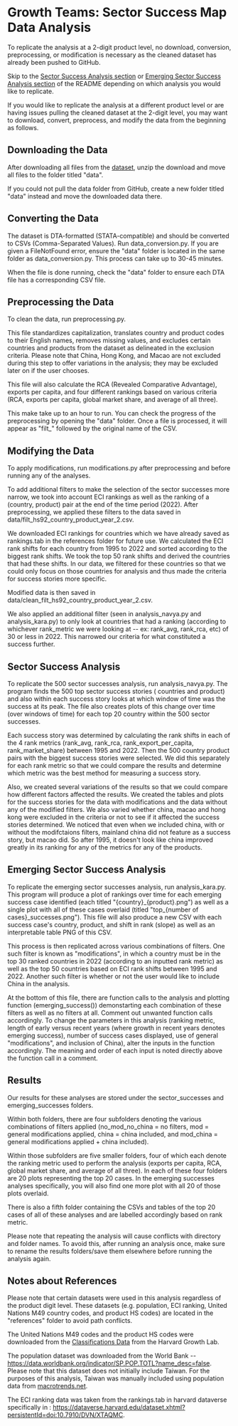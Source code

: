 # Growth Teams: Sector Success Map Data Analysis

To replicate the analysis at a 2-digit product level, no download, conversion, preprocessing, or modification is necessary as the cleaned dataset has already been pushed to GitHub.

Skip to the [Sector Success Analysis section](#sector-success-analysis) or [Emerging Sector Success Analysis section](#emerging-sector-success-analysis) of the README depending on which analysis you would like to replicate.

If you would like to replicate the analysis at a different product level or are having issues pulling the cleaned dataset at the 2-digit level, you may want to download, convert, preprocess, and modify the data from the beginning as follows.


## Downloading the Data

After downloading all files from the [dataset](https://dataverse.harvard.edu/dataset.xhtml?persistentId=doi:10.7910/DVN/T4CHWJ),
unzip the download and move all files to the folder titled "data". 

If you could not pull the data folder from GitHub, create a new folder titled "data" instead and move the downloaded data there.


## Converting the Data
The dataset is DTA-formatted (STATA-compatible) and should be converted to CSVs (Comma-Separated Values). Run data_conversion.py. If you are given a FileNotFound error, ensure the "data" folder is located in the same folder as data_conversion.py. This process can take up to 30-45 minutes. 

When the file is done running, check the "data" folder to ensure each DTA file has a corresponding CSV file.


## Preprocessing the Data
To clean the data, run preprocessing.py.

This file standardizes capitalization, translates country and product
codes to their English names, removes missing values, and excludes certain countries and products from the
dataset as delineated in the exclusion criteria. Please note that China, Hong Kong, and Macao are not excluded during this step to offer variations in the analysis; they may be excluded later on if the user chooses. 

This file will also calculate the RCA (Revealed Comparative Advantage), exports per capita, and four different rankings based on various criteria (RCA, exports per capita, global market share, and average of all three).

This make take up to an hour to run. You can check the progress of the preprocessing by opening the "data" folder. Once a file is processed, it will appear as "filt_" followed by the original name of the CSV.


## Modifying the Data
To apply modifications, run modifications.py after preprocessing and before running any of the analyses. 

To add additional filters to make the selection of the sector successes more narrow, we took into account ECI rankings as well as the ranking of a (country, product) pair at the end of the time period (2022). After preprocessing, we applied these filters to the data saved in data/filt_hs92_country_product_year_2.csv. 

We downloaded ECI rankings for countries which we have already saved as rankings.tab in the references folder for future use. We calculated the ECI rank shifts for each country from 1995 to 2022 and sorted according to the biggest rank shifts. We took the top 50 rank shifts and derived the countries that had these shifts. In our data, we filtered for these countries so that we could only focus on those countries for analysis and thus made the criteria for success stories more specific. 

Modified data is then saved in data/clean_filt_hs92_country_product_year_2.csv.

We also applied an additional filter (seen in analysis_navya.py and analysis_kara.py) to only look at countries that had a ranking (according to whichever rank_metric we were looking at -- ex: rank_avg, rank_rca, etc) of 30 or less in 2022. This narrowed our criteria for what constituted a success further.


## Sector Success Analysis
To replicate the 500 sector successes analysis, run analysis_navya.py. The program finds the 500 top sector success stories ( countries and product) and also within each success story looks at which window of time was the success at its peak. The file also creates plots of this change over time (over windows of time) for each top 20 country within the 500 sector successes. 

Each success story was determined by calculating the rank shifts in each of the 4 rank metrics (rank_avg, rank_rca, rank_export_per_capita, rank_market_share) between 1995 and 2022. Then the 500 country product pairs with the biggest success stories were selected. We did this separately for each rank metric so that we could compare the results and determine which metric was the best method for measuring a success story. 

Also, we created several variations of the results so that we could compare how different factors affected the results. We created the tables and plots for the success stories for the data with modifications and the data without any of the modified filters. We also varied whether china, macao and hong kong were excluded in the criteria or not to see if it affected the success stories determined. We noticed that even when we included china, with or without the modifctaions filters, mainland china did not feature as a success story, but macao did. So after 1995, it doesn't look like china improved greatly in its ranking for any of the metrics for any of the products. 


## Emerging Sector Success Analysis
To replicate the emerging sector successes analysis, run analysis_kara.py. This program will produce a plot of rankings over time for each emerging success case identified (each titled "{country}\_{product}.png") as well as a single plot with all of these cases overlaid (titled "top\_{number of cases}\_successes.png"). This file will also produce a new CSV with each success case's country, product, and shift in rank (slope) as well as an interpretable table PNG of this CSV.

This process is then replicated across various combinations of filters. One such filter is known as "modifications", in which a country must be in the top 30 ranked countries in 2022 (according to an inputted rank metric) as well as the top 50 countries based on ECI rank shifts between 1995 and 2022. Another such filter is whether or not the user would like to include China in the analysis.

At the bottom of this file, there are function calls to the analysis and plotting function (emerging_success()) demonstarting each combination of these filters as well as no filters at all. Comment out unwanted function calls accordingly. To change the parameters in this analysis (ranking metric, length of early versus recent years (where growth in recent years denotes emerging success), number of success cases displayed, use of general "modifications", and inclusion of China), alter the inputs in the function accordingly. The meaning and order of each input is noted directly above the function call in a comment.


## Results
Our results for these analyses are stored under the sector_successes and emerging_successes folders. 

Within both folders, there are four subfolders denoting the various combinations of filters applied (no_mod_no_china = no filters, mod = general modifications applied, china = china included, and mod_china = general modifications applied + china included).

Within those subfolders are five smaller folders, four of which each denote the ranking metric used to perform the analysis (exports per capita, RCA, global market share, and average of all three). In each of these four folders are 20 plots representing the top 20 cases. In the emerging successes analyses specifically, you will also find one more plot with all 20 of those plots overlaid.

There is also a fifth folder containing the CSVs and tables of the top 20 cases of all of these analyses and are labelled accordingly based on rank metric.

Please note that repeating the analysis will cause conflicts with directory and folder names. To avoid this, after running an analysis once, make sure to rename the results folders/save them elsewhere before running the analysis again.


## Notes about References

Please note that certain datasets were used in this analysis regardless of the product digit level. These datasets (e.g. population, ECI ranking, United Nations M49 country codes, and product HS codes) are located in the "references" folder to avoid path conflicts.

The United Nations M49 codes and the product HS codes were downloaded from the [Classifications Data](https://dataverse.harvard.edu/dataset.xhtml?persistentId=doi:10.7910/DVN/3BAL1O) from the Harvard Growth Lab.

The population dataset was downloaded from the World Bank -- https://data.worldbank.org/indicator/SP.POP.TOTL?name_desc=false. Please note that this dataset does not initially include Taiwan. For the purposes of this analysis, Taiwan was manually included using population data from [macrotrends.net](https://www.macrotrends.net/global-metrics/countries/TWN/taiwan/population).

The ECI ranking data was taken from the rankings.tab in harvard dataverse specifically in : https://dataverse.harvard.edu/dataset.xhtml?persistentId=doi:10.7910/DVN/XTAQMC.